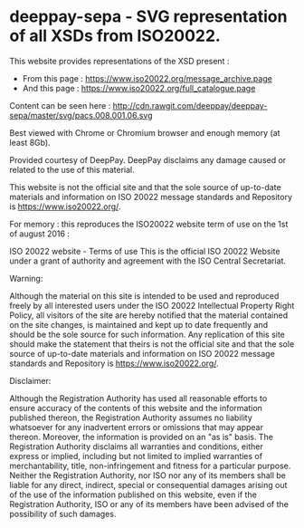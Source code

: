 # deeppay-sepa - SVG representation of all XSDs from ISO20022.

This website provides representations of the XSD present :

* From this page : https://www.iso20022.org/message_archive.page
* And this page : https://www.iso20022.org/full_catalogue.page

Content can be seen here :
http://cdn.rawgit.com/deeppay/deeppay-sepa/master/svg/pacs.008.001.06.svg

Best viewed with Chrome or Chromium browser and enough memory (at least 8Gb).

Provided courtesy of DeepPay. DeepPay disclaims any damage caused or related to the use of this material.

This website is not the official site and that the sole source of up-to-date materials and information on ISO 20022 message standards and Repository is https://www.iso20022.org/.


For memory : this reproduces the ISO20022 website term of use on the 1st of august 2016 :

ISO 20022 website - Terms of use
This is the official ISO 20022 Website under a grant of authority and agreement with the ISO Central Secretariat.

Warning:

Although the material on this site is intended to be used and reproduced freely by all interested users under the ISO 20022 Intellectual Property Right Policy, all visitors of the site are hereby notified that the material contained on the site changes, is maintained and kept up to date frequently and should be the sole source for such information.  Any replication of this site should make the statement that theirs is not the official site and that the sole source of up-to-date materials and information on ISO 20022 message standards and Repository is https://www.iso20022.org/.

Disclaimer:

Although the Registration Authority has used all reasonable efforts to ensure accuracy of the contents of this website and the information published thereon, the Registration Authority assumes no liability whatsoever for any inadvertent errors or omissions that may appear thereon.
Moreover, the information is provided on an "as is" basis. The Registration Authority disclaims all warranties and conditions, either express or implied, including but not limited to implied warranties of merchantability, title, non-infringement and fitness for a particular purpose.
Neither the Registration Authority, nor ISO nor any of its members shall be liable for any direct, indirect, special or consequential damages arising out of the use of the information published on this website, even if the Registration Authority, ISO or any of its members have been advised of the possibility of such damages.
